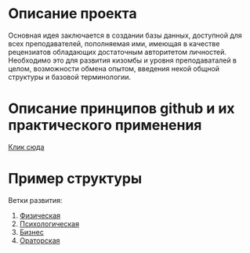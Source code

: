 # Описание проекта

Основная идея заключается в создании базы данных, доступной для всех преподавателей, пополняемая ими, имеющая в качестве рецензиатов обладающих достаточным авторитетом личностей. Необходимо это для развития кизомбы и уровня преподаваталей в целом, возможности обмена опытом, введения некой общной структуры и базовой терминологии.

# Описание принципов github и их практического применения

[Клик сюда](principles.md)

# Пример структуры

Ветки развития:

1. [Физическая](physics/post1.md)
2. [Психологическая](psycho/post1.md)
3. [Бизнес](business/post1.md)
4. [Ораторская](speak/post1.md)
